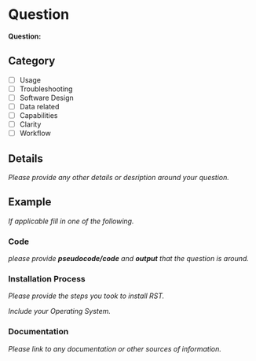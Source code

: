 # Question

**Question:**

## Category

- [ ] Usage 
- [ ] Troubleshooting
- [ ] Software Design
- [ ] Data related
- [ ] Capabilities
- [ ] Clarity 
- [ ] Workflow

## Details

*Please provide any other details or desription around your question.*

## Example  

*If applicable fill in one of the following.*

### Code

*please provide **pseudocode/code** and **output** that the question is around.*

### Installation Process 

*Please provide the steps you took to install RST.*

*Include your Operating System.* 

### Documentation

*Please link to any documentation or other sources of information.*
